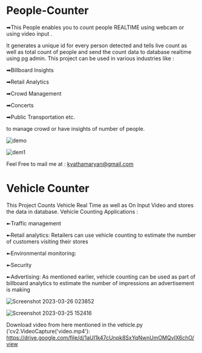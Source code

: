 # People-Counter
➡This People enables you to count people REALTIME using webcam or using video input .

It generates a unique id for every person detected and tells live count as well as total count of people and send the count data to database realtime using pg admin. This project can be used in various industries like : 

➡Billboard Insights

➡Retail Analytics

➡Crowd Management

➡Concerts

➡Public Transportation etc. 

to manage crowd or have insights of number of people.

![demo](https://user-images.githubusercontent.com/120780784/224473101-c3e10607-c183-4327-8d55-09e4ef322cb9.png)


![dem1](https://user-images.githubusercontent.com/120780784/224473125-f090b511-aacc-4729-bab7-87ae631348fe.png)



Feel Free to mail me at : kyathamaryan@gmail.com

# Vehicle Counter

This Project Counts Vehicle Real Time as well as On Input Video and stores the data in database.
Vehicle Counting Applications :

➼Traffic management

➼Retail analytics: Retailers can use vehicle counting to estimate the number of customers visiting their stores

➼Environmental monitoring:

➼Security

➼Advertising: As mentioned earlier, vehicle counting can be used as part of billboard analytics to estimate the number of impressions an advertisement is making

![Screenshot 2023-03-26 023852](https://user-images.githubusercontent.com/120780784/227742431-d649612d-d205-4a76-89ab-1b1c2888d24d.png)




![Screenshot 2023-03-25 152416](https://user-images.githubusercontent.com/120780784/227742425-0f5be4c3-4673-4992-985b-d84e4d99816f.png)






Download video from here mentioned in the vehicle.py ('cv2.VideoCapture('video.mp4'):
https://drive.google.com/file/d/1aUI1k47cUnpk8SxYqNwnUmOMQvIX6chO/view

